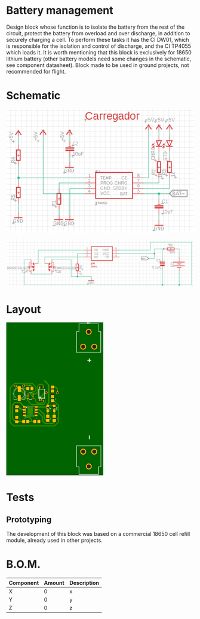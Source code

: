 # Battery management

Design block whose function is to isolate the battery from the rest of the circuit, protect the battery from overload and over discharge, in addition to securely charging a cell. To perform these tasks it has the CI DW01, which is responsible for the isolation and control of discharge, and the CI TP4055 which loads it. It is worth mentioning that this block is exclusively for 18650 lithium battery (other battery models need some changes in the schematic, see component datasheet). Block made to be used in ground projects, not recommended for flight.

# Schematic

![Charger](https://github.com/MarcusMoraisEpifane/Design-Blocks/blob/master/Eagle/BatteryManagement/Esquematico_Carregador.png)

![Protection](https://github.com/MarcusMoraisEpifane/Design-Blocks/blob/master/Eagle/BatteryManagement/Esquematico_Prote%C3%A7%C3%A3o.png)

# Layout

![Battery Management](https://github.com/MarcusMoraisEpifane/Design-Blocks/blob/master/Eagle/BatteryManagement/Layout_Prote%C3%A7%C3%A3o.png)

# Tests

## Prototyping

The development of this block was based on a commercial 18650 cell refill module, already used in other projects.

# B.O.M.
|Component|Amount|Description|
|--|--|--|
|X|0|x|
|Y|0|y|
|Z|0|z|
